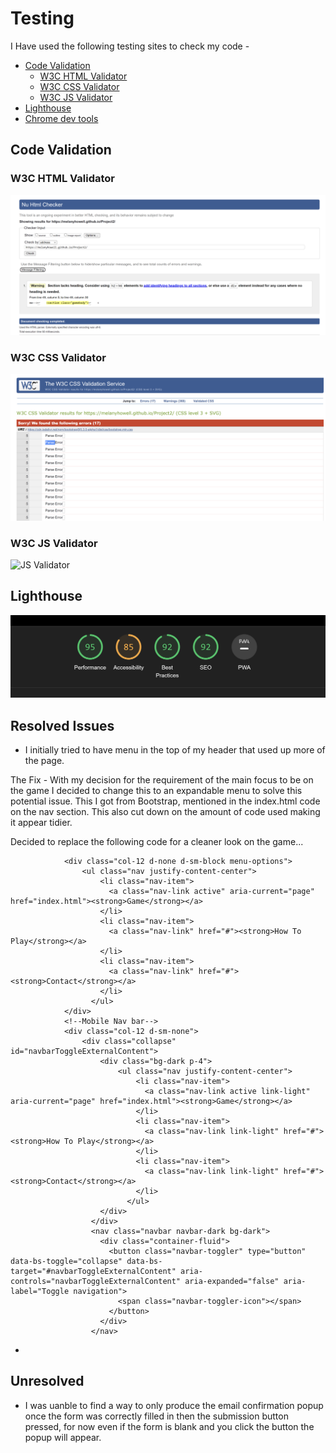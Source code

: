 # Testing 

I Have used the following testing  sites to check my code -

- [Code Validation](#code-validation)
    - [W3C HTML Validator](#w3c-html-validator) 
    - [W3C CSS Validator](#w3c-css-validator)
    - [W3C JS Validator](#w3c-JS-validator)
- [Lighthouse](#lighthouse)
- [Chrome dev tools](https://developer.chrome.com/docs/devtools/)


## Code Validation

### W3C HTML Validator
![HTML home](assets/readmeimages/htmlvalidationpng.png)


### W3C CSS Validator
![CSS Validator](assets/readmeimages/cssvalidation.png)

### W3C JS Validator
![JS Validator]()

## Lighthouse
![Lighthouse](assets/readmeimages/lighthouse.png)


## Resolved Issues

+  I initially tried to have menu in the top of my header that used up more of the page. 

The Fix - With my decision for the requirement of the main focus to be on the game I decided to change this to an expandable menu to solve this potential issue. 
This I got from Bootstrap, mentioned in the index.html code on the nav section.
This also cut down on the amount of code used making it appear tidier.

Decided to replace the following code for a cleaner look on the game...
<!--Below Nav will be visible on screens large than sm-->
                <div class="col-12 d-none d-sm-block menu-options">
                    <ul class="nav justify-content-center">
                        <li class="nav-item">
                          <a class="nav-link active" aria-current="page" href="index.html"><strong>Game</strong></a>
                        </li>
                        <li class="nav-item">
                          <a class="nav-link" href="#"><strong>How To Play</strong></a>
                        </li>
                        <li class="nav-item">
                          <a class="nav-link" href="#"><strong>Contact</strong></a>
                        </li>
                      </ul>
                </div>
                <!--Mobile Nav bar-->
                <div class="col-12 d-sm-none">
                    <div class="collapse" id="navbarToggleExternalContent">
                        <div class="bg-dark p-4">
                            <ul class="nav justify-content-center">
                                <li class="nav-item">
                                  <a class="nav-link active link-light" aria-current="page" href="index.html"><strong>Game</strong></a>
                                </li>
                                <li class="nav-item">
                                  <a class="nav-link link-light" href="#"><strong>How To Play</strong></a>
                                </li>
                                <li class="nav-item">
                                  <a class="nav-link link-light" href="#"><strong>Contact</strong></a>
                                </li>
                              </ul>
                        </div>
                      </div>
                      <nav class="navbar navbar-dark bg-dark">
                        <div class="container-fluid">
                          <button class="navbar-toggler" type="button" data-bs-toggle="collapse" data-bs-target="#navbarToggleExternalContent" aria-controls="navbarToggleExternalContent" aria-expanded="false" aria-label="Toggle navigation">
                            <span class="navbar-toggler-icon"></span>
                          </button>
                        </div>
                      </nav>





+ 

## Unresolved

+ I was uanble to find a way to only produce the email confirmation popup once the form was correctly filled in then the submission button pressed, for now even if the form is blank and you click the button the popup will appear.